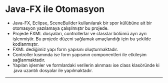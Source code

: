 # Java-FX ile Otomasyon
* Java-FX, Eclipse, SceneBuilder kullanılarak bir spor külübüne ait bir otomasyon yazılamaya çalışılmıştır bu projede.
* Projede FXML dosyaları, controllerlar ve classlar bölümü ayrı ayrı işlenmiştir. Bu projede düzeni sağlamak amaçlandığı için bu şekilde kodlanmıştır.
* FXML dediğimiz yapı form yapısını oluşturmaktadır.
* Controller kısmında ise form yapısının componentleri ile etkileşim sağlanmaktadır.
* Yapılan işlemler ve formlardaki verilerin alınması ise class klasöründe ki .java uzantılı dosyalar ile yapılmaktadır.
---

